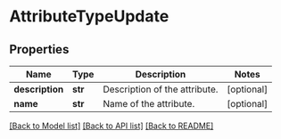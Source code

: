 # AttributeTypeUpdate

## Properties
Name | Type | Description | Notes
------------ | ------------- | ------------- | -------------
**description** | **str** | Description of the attribute. | [optional] 
**name** | **str** | Name of the attribute. | [optional] 

[[Back to Model list]](../README.md#documentation-for-models) [[Back to API list]](../README.md#documentation-for-api-endpoints) [[Back to README]](../README.md)


